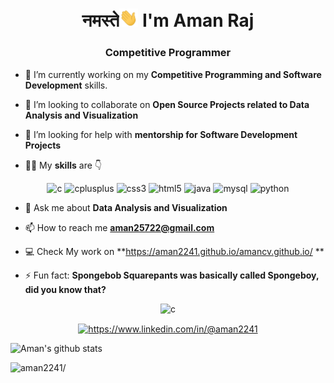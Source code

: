 <h1 align="center">नमस्ते<img src="https://raw.githubusercontent.com/ABSphreak/ABSphreak/master/gifs/Hi.gif" width="30px"> I'm Aman Raj
<h3 align="center"> Competitive Programmer</h3>
  

- 🔭 I’m currently working on my **Competitive Programming and Software Development** skills.

- 👯 I’m looking to collaborate on **Open Source Projects related to Data Analysis and Visualization**

- 🤔 I’m looking for help with **mentorship for Software Development Projects**

- 👩‍💻 My **skills** are 👇

<p align="center"><img src=https://konpa.github.io/devicon/devicon.git/icons/c/c-original.svg alt=c width="20" height="20"/> <img                   src=https://konpa.github.io/devicon/devicon.git/icons/cplusplus/cplusplus-original.svg alt=cplusplus width="20" height="20"/> <img src=https://konpa.github.io/devicon/devicon.git/icons/css3/css3-original-wordmark.svg alt=css3 width="20" height="20"/> <img src=https://konpa.github.io/devicon/devicon.git/icons/html5/html5-original-wordmark.svg alt=html5 width="20" height="20"/> <img src=https://konpa.github.io/devicon/devicon.git/icons/java/java-original-wordmark.svg alt=java width="20" height="20"/> <img src=https://konpa.github.io/devicon/devicon.git/icons/mysql/mysql-original-wordmark.svg alt=mysql width="20" height="20"/> <img src=https://konpa.github.io/devicon/devicon.git/icons/python/python-original-wordmark.svg alt=python width="20" height="20"/></p><p align="center"></p>

- 💬 Ask me about **Data Analysis and Visualization**

- 📫 How to reach me **aman25722@gmail.com**

- 💻 Check My work on **https://aman2241.github.io/amancv.github.io/ **

- ⚡ Fun fact: **Spongebob Squarepants was basically called Spongeboy, did you know that?** 
<p align="center"><img src= https://hype.my/wp-content/uploads/2015/02/SpongeBob-SquarePants-Fun-Facts.jpg alt=c width="283" height="216.75"/> </p>


<p align="center">
<a href=https://linkedin.com/in/aman2241 target="blank"><img align="center" src=https://cdn.jsdelivr.net/npm/simple-icons@3.0.1/icons/linkedin.svg alt="https://www.linkedin.com/in/@aman2241" height="20" width="20" /></a>
</p>

![Aman's github stats](https://github-readme-stats.vercel.app/api?username=Aman2241&show_icons=true&theme=tokyonight)


<p align="left"> <img src=https://komarev.com/ghpvc/?username=aman2241 alt=aman2241/> </p>
